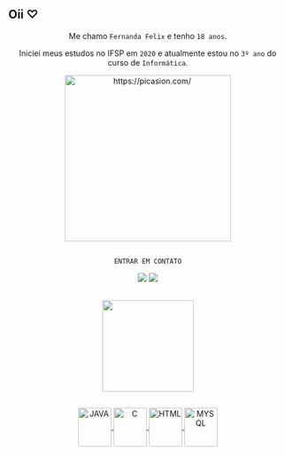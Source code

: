 ## Oii ♡

<div align="center">

Me chamo `Fernanda Felix` e tenho ``18 anos``.

Iniciei meus estudos no IFSP em ``2020`` e atualmente estou no ``3º ano`` do curso de ``Informática``.

<div>

<div align="center">
    <a href="https://picasion.com/"><img src="https://i.picasion.com/pic92/de32cc932fd5a01caf45ed486db799f7.gif" width="300" height="300" border="0" alt="https://picasion.com/" /></a><br /><a  
</div>

##
``ENTRAR EM CONTATO``
<div align="center"> 
    <a href = "mailto:fe.santosfj09@gmail.com"><img src="https://img.shields.io/badge/Gmail-D14836?style=for-the-badge&logo=gmail&logoColor=white"></a>
    <a href="https://www.linkedin.com/in/fernanda-felix-6205b325a/" target="_blank"><img src="https://img.shields.io/badge/LinkedIn-0077B5?style=for-the-badge&logo=linkedin&logoColor=white" target="_blank"></a> <br>
</div>

##   
<div>
    <a href="https://github.com/nandahw"><img align="center" height="165em" src="https://github-readme-stats.vercel.app/api?username=nandahw&show_icons=true&theme=tokyonight&include_all_commits=true&count_private=true">
 <div>
     
##
<div>
    <img align="center" alt="JAVA" height="70" width="60" src="https://cdn.jsdelivr.net/gh/devicons/devicon/icons/java/java-original-wordmark.svg"/>
    <img align="center" alt="C" height="70" width="60" src="https://cdn.jsdelivr.net/gh/devicons/devicon/icons/c/c-original.svg"/>
    <img align="center" alt="HTML" height="70" width="60" src="https://cdn.jsdelivr.net/gh/devicons/devicon/icons/html5/html5-plain-wordmark.svg"/>
    <img align="center" alt="MYSQL" height="70" width="60" src="https://cdn.jsdelivr.net/gh/devicons/devicon/icons/mysql/mysql-original-wordmark.svg"/>
<div>    
        
